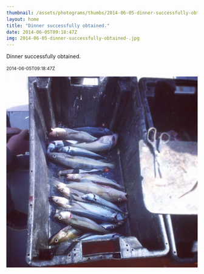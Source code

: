 ```yaml
---
thumbnail: /assets/photograms/thumbs/2014-06-05-dinner-successfully-obtained-.png
layout: home
title: "Dinner successfully obtained."
date: 2014-06-05T09:18:47Z
img: 2014-06-05-dinner-successfully-obtained-.jpg
---
```


Dinner successfully obtained.

<small>2014-06-05T09:18:47Z</small>

![Dinner successfully obtained.](/assets/photograms/original/2014-06-05-dinner-successfully-obtained-.jpg)
